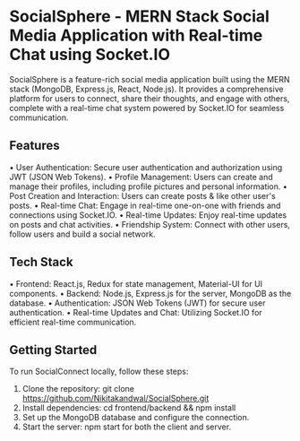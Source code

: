 # SocialSphere - MERN Stack Social Media Application with Real-time Chat using Socket.IO
SocialSphere is a feature-rich social media application built using the MERN stack (MongoDB, Express.js, React, Node.js). It provides a comprehensive platform for users to connect, share their thoughts, and engage with others, complete with a real-time chat system powered by Socket.IO for seamless communication.
## Features
•	User Authentication: Secure user authentication and authorization using JWT (JSON Web Tokens).
•	Profile Management: Users can create and manage their profiles, including profile pictures and personal information.
•	Post Creation and Interaction: Users can create posts & like other user's posts.
•	Real-time Chat: Engage in real-time one-on-one with friends and connections using Socket.IO.
•	Real-time Updates: Enjoy real-time updates on posts and chat activities.
•	Friendship System: Connect with other users, follow users and build a social network.
## Tech Stack
•	Frontend: React.js, Redux for state management, Material-UI for UI components.
•	Backend: Node.js, Express.js for the server, MongoDB as the database.
•	Authentication: JSON Web Tokens (JWT) for secure user authentication.
•	Real-time Updates and Chat: Utilizing Socket.IO for efficient real-time communication.

## Getting Started
To run SocialConnect locally, follow these steps:
1.	Clone the repository: git clone https://github.com/Nikitakandwal/SocialSphere.git
2.	Install dependencies: cd frontend/backend && npm install
3.	Set up the MongoDB database and configure the connection.
4.	Start the server: npm start for both the client and server.

